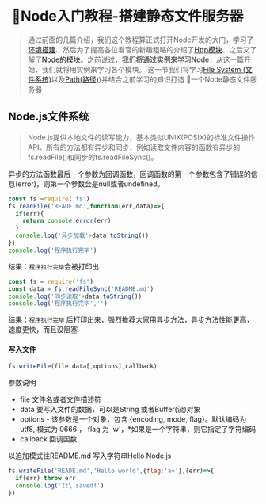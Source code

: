 #  🔨Node入门教程-搭建静态文件服务器
> 通过前面的几篇介绍，我们这个教程算正式打开Node开发的大门，学习了[环境搭建](../lesson1)、然后为了提高各位看官的新趣粗略的介绍了[Http模块](../lesson2)、之后又了解了[Node的模块](../lesson3)。之前说过，**我们将通过实例来学习Node**，从这一篇开始，我们就将用实例来学习各个模块。
> 这一节我们将学习[File System (文件系统)](http://nodejs.cn/api/fs.html)以及[Path(路径)](http://nodejs.cn/api/path.html))并结合之前学习的知识打造 🔨一个Node静态文件服务器

## Node.js文件系统
> Node.js提供本地文件的读写能力，基本类似UNIX(POSIX)的标准文件操作API。所有的方法都有异步和同步，例如读取文件内容的函数有异步的fs.readFile()和同步的fs.readFileSync()。

异步的方法函数最后一个参数为回调函数，回调函数的第一个参数包含了错误的信息(error)，则第一个参数会是null或者undefined。
``` javascript
const fs =require('fs')
fs.readFile('READE.md',function(err,data)=>{
  if(err){
    return console.error(err)
  }
  console.log('异步加载'+data.toString())
})
console.log('程序执行完毕')
```
结果：`程序执行完毕`会被打印出

```javascript
const fs = require('fs')
const data = fs.readFileSync('README.md')
console.log('同步读取'+data.toString())
console.log('程序执行完毕','')
```
结果：`程序执行完毕` 后打印出来，强烈推荐大家用异步方法，异步方法性能更高，速度更快，而且没阻塞

#### 写入文件
``` javascript 
fs.writeFile(file,data[,options],callback)
```
参数说明
- file 文件名或者文件描述符
- data 要写入文件的数据，可以是String 或者Buffer(流)对象
- options - 该参数是一个对象，包含 {encoding, mode, flag}。默认编码为 utf8, 模式为 0666 ， flag 为 'w'，*如果是一个字符串，则它指定了字符编码
- callback 回调函数

以追加模式往README.md 写入字符串Hello Node.js
``` javascript
fs.writeFile('READE.md','Hello world',{flag:'a+'},(err)=>{
  if(err) throw err
  console.log('It\`saved!')
})
```